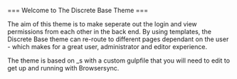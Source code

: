 
=== Welcome to The Discrete Base Theme ===

The aim of this theme is to make seperate out the login and view permissions
from each other in the back end. By using templates, the Discrete Base theme can re-route
to different pages dependant on the user - which makes for a great user, administrator
and editor experience.

The theme is based on _s with a custom gulpfile that you will need to edit to get up and
running with Browsersync.

